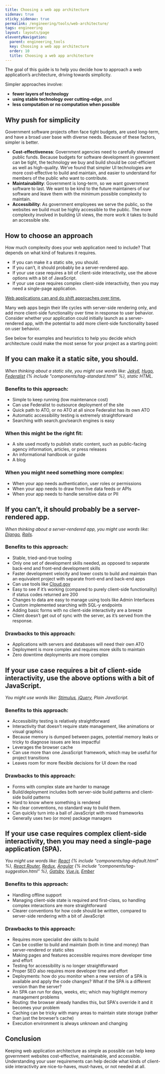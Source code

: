 ```yaml
---
title: Choosing a web app architecture
sidenav: true
sticky_sidenav: true
permalink: /engineering/tools/web-architecture/
tags: engineering
layout: layouts/page
eleventyNavigation:
  parent: engineering_tools
  key: Choosing a web app architecture
  order: 10
  title: Choosing a web app architecture
---
```

The goal of this guide is to help you decide how to approach a web application’s architecture, driving towards simplicity.

Simpler approaches involve:

- **fewer layers of technology**
- **using stable technology over cutting-edge**, and
- **less computation or no computation when possible**

## Why push for simplicity

Government software projects often face tight budgets, are used long-term, and have a broad user base with diverse needs. Because of these factors, simpler is better.

- **Cost-effectiveness**: Government agencies need to carefully steward public funds. Because budgets for software development in government can be tight, the technology we buy and build should be cost-efficient as well as high-quality. We’ve found that simpler UI technologies are more cost-effective to build and maintain, and easier to understand for members of the public who want to contribute.
- **Maintainability**: Government is long-term, so we want government software to last. We want to be kind to the future maintainers of our software and leave them with the minimum possible complexity to maintain.
- **Accessibility**: As government employees we serve the public, so the websites we build must be highly accessible to the public. The more complexity involved in building UI views, the more work it takes to build an accessible site.

## How to choose an approach

How much complexity does your web application need to include? That depends on what kind of features it requires.

- If you can make it a static site, you should.
- If you can’t, it should probably be a server-rendered app.
- If your use case requires a bit of client-side interactivity, use the above options with a bit of JavaScript.
- If your use case requires complex client-side interactivity, then you may need a single-page application.

<ins>Web applications can and do shift approaches over time.</ins>

Many web apps begin their life cycles with server-side rendering only, and add more client-side functionality over time in response to user behavior. Consider whether your application could initially launch as a server-rendered app, with the potential to add more client-side functionality based on user behavior.

See below for examples and heuristics to help you decide which architecture could make the most sense for your project as a starting point:

## If you can make it a static site, you should.

_When thinking about a static site, you might use words like: [Jekyll](https://jekyllrb.com), [Hugo](https://gohugo.io), [Federalist](https://federalist.18f.gov) {% include "components/tag-standard.html" %}, static HTML._

### Benefits to this approach:

- Simple to keep running (low maintenance cost)
- Can use Federalist to outsource deployment of the site
- Quick path to ATO, or no ATO at all since Federalist has its own ATO
- Automatic accessibility testing is extremely straightforward
- Searching with search.gov/search engines is easy

### When this might be the right fit:

- A site used mostly to publish static content, such as public-facing agency information, articles, or press releases
- An informational handbook or guide
- A blog

### When you might need something more complex:

- When your app needs authentication, user roles or permissions
- When your app needs to draw from live data feeds or APIs
- When your app needs to handle sensitive data or PII

## If you can’t, it should probably be a server-rendered app.

_When thinking about a server-rendered app, you might use words like: [Django](https://www.djangoproject.com/), [Rails](https://rubyonrails.org/)._

### Benefits to this approach:

- Stable, tried-and-true tooling
- Only one set of development skills needed, as opposed to separate back-end and front-end development skills
- Faster development velocity and lower costs to build and maintain than an equivalent project with separate front-end and back-end apps
- Can use tools like [Cloud.gov](https://cloud.gov)
- Easy to see if it’s working (compared to purely client-side functionality) if status codes returned are 200
- Changes to data are easy to manage using tools like Admin Interfaces
- Custom implemented searching with SQL-y endpoints
- Adding basic forms with no client-side interactivity are a breeze
- Client doesn’t get out of sync with the server, as it’s served from the response.

### Drawbacks to this approach:

- Applications with servers and databases will need their own ATO
- Deployment is more complex and requires more skills to maintain
- Zero downtime deployments are more complex

## If your use case requires a bit of client-side interactivity, use the above options with a bit of JavaScript.

_You might use words like: [Stimulus](https://stimulus.hotwire.dev), [jQuery](https://jquery.com), Plain JavaScript._

### Benefits to this approach:

- Accessibility testing is relatively straightforward
- Interactivity that doesn’t require state management, like animations or visual graphics
- Because memory is dumped between pages, potential memory leaks or tricky to diagnose issues are less impactful
- Leverages the browser cache
- Can use more than one JavaScript framework, which may be useful for project transitions
- Leaves room for more flexible decisions for UI down the road

### Drawbacks to this approach:

- Forms with complex state are harder to manage
- Build/deployment includes both server-side build patterns and client-side build patterns
- Hard to know where something is rendered
- No clear conventions, no standard way to build them.
- Can quickly turn into a ball of JavaScript with mixed frameworks
- Generally uses two (or more) package managers

## If your use case requires complex client-side interactivity, then you may need a single-page application (SPA).

_You might use words like: [React](https://engineering.18f.gov/javascript/frameworks/#react) {% include "components/tag-default.html" %}, [React Router](https://reactrouter.com), [Redux](https://redux.js.org), [Angular](https://engineering.18f.gov/javascript/frameworks/#angular) {% include "components/tag-suggestion.html" %}, [Gatsby](https://www.gatsbyjs.com), [Vue.js](https://vuejs.org), [Ember](https://emberjs.com)_

### Benefits to this approach:

- Handling offline support
- Managing client-side state is required and first-class, so handling complex interactions are more straightforward
- Clearer conventions for how code should be written, compared to server-side rendering with a bit of JavaScript

### Drawbacks to this approach:

- Requires more specialist dev skills to build
- Can be costlier to build and maintain (both in time and money) than server-rendered or static sites
- Making pages and features accessible requires more developer time and effort
- Testing for accessibility is no longer straightforward
- Proper SEO also requires more developer time and effort
- Deployments: how do you monitor when a new version of a SPA is available and apply the code changes? What if the SPA is a different version than the server?
- An SPA can run for days, weeks, etc; which may highlight memory management problems
- Routing: the browser already handles this, but SPA's override it and it becomes your problem
- Caching can be tricky with many areas to maintain state storage (rather than just the browser’s cache)
- Execution environment is always unknown and changing

## Conclusion

Keeping web application architecture as simple as possible can help keep government websites cost-effective, maintainable, and accessible. Understanding your user requirements can help decide what kinds of client-side interactivity are nice-to-haves, must-haves, or not needed at all.
